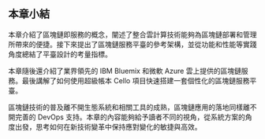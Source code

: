 ## 本章小結

本章介紹了區塊鏈即服務的概念，闡述了整合雲計算技術能夠為區塊鏈部署和管理所帶來的便捷。接下來提出了區塊鏈服務平臺的參考架構，並從功能和性能等實踐角度總結了平臺設計的考量指標。

本章隨後還介紹了業界領先的 IBM Bluemix 和微軟 Azure 雲上提供的區塊鏈服務。最後講解了如何使用超級帳本 Cello 項目快速搭建一套個性化的區塊鏈服務平臺。

區塊鏈技術的普及離不開生態系統和相關工具的成熟，區塊鏈應用的落地同樣離不開完善的 DevOps 支持。本章的內容能夠給予讀者不同的視角，從系統方案的角度出發，思考如何在新技術變革中保持應對變化的敏捷與高效。